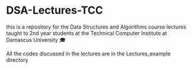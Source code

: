 # DSA-Lectures-TCC
this is a repository for the Data Structures and Algorithms course lectures taught to 2nd year students at the Technical Computer Institute at Damascus University 🎓 

All the codes discussed in the lectures are in the Lectures_example directory 
